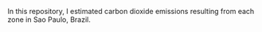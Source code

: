 In this repository, I estimated carbon dioxide emissions resulting from each zone in Sao Paulo, Brazil.
